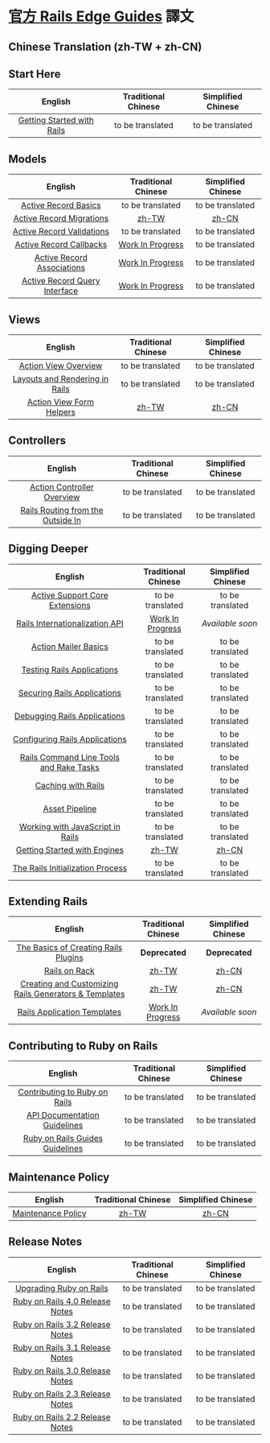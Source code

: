 # [官方 Rails Edge Guides][edge] 譯文

## Chinese Translation (zh-TW + zh-CN)

## Start Here

| English| Traditional Chinese| Simplified Chinese|
|:--:|:--:|:--:|
|[Getting Started with Rails](/guides/edge/getting_started.md)|to be translated|to be translated|

## Models

| English| Traditional Chinese| Simplified Chinese|
|:--:|:--:|:--:|
|[Active Record Basics](/guides/edge/active_record_basics.md)|to be translated|to be translated|
|[Active Record Migrations](/guides/edge/migrations.md)|[zh-TW](/guides/edge-translation/migrations-zh_TW.md)|[zh-CN](/guides/edge-translation/migrations-zh_CN.md)|
|[Active Record Validations](/guides/edge/active_record_validations.md)|to be translated|to be translated|
|[Active Record Callbacks](/guides/edge/active_record_callbacks.md)|[Work In Progress](/guides/edge-translation/active-record-callbacks-zh_TW.md)|to be translated|
|[Active Record Associations](/guides/edge/association_basics.md)|[Work In Progress](/guides/edge-translation/association-basics-zh_TW.md)|to be translated|
|[Active Record Query Interface](/guides/edge/active_record_querying.md)|[Work In Progress](/guides/edge-translation/active-record-querying-zh_TW.md)|to be translated|

## Views

| English| Traditional Chinese| Simplified Chinese|
|:--:|:--:|:--:|
|[Action View Overview](/guides/edge/action_view_overview.md)|to be translated|to be translated|
|[Layouts and Rendering in Rails](/guides/edge/layouts_and_rendering.md)|to be translated|to be translated|
|[Action View Form Helpers](/guides/edge/form_helpers.md)|[zh-TW](/guides/edge-translation/form-helpers-zh_TW.md)|[zh-CN](/guides/edge-translation/form-helpers-zh_CN.md)|

## Controllers

| English| Traditional Chinese| Simplified Chinese|
|:--:|:--:|:--:|
|[Action Controller Overview](/guides/edge/action_controller_overview.md)|to be translated|to be translated|
|[Rails Routing from the Outside In](/guides/edge/routing.md)|to be translated|to be translated|

## Digging Deeper

| English| Traditional Chinese| Simplified Chinese|
|:--:|:--:|:--:|
|[Active Support Core Extensions](/guides/edge/active_support_core_extensions.md)|to be translated|to be translated|
|[Rails Internationalization API](/guides/edge/i18n.md)|[Work In Progress](/guides/edge-translation/i18n-zh_TW.md)|_Available soon_|
|[Action Mailer Basics](/guides/edge/action_mailer_basics.md)|to be translated|to be translated|
|[Testing Rails Applications](/guides/edge/testing.md)|to be translated|to be translated|
|[Securing Rails Applications](/guides/edge/security.md)|to be translated|to be translated|
|[Debugging Rails Applications](/guides/edge/debugging_rails_applications.md)|to be translated|to be translated|
|[Configuring Rails Applications](/guides/edge/configuring.md)|to be translated|to be translated|
|[Rails Command Line Tools and Rake Tasks](/guides/edge/command_line.md)|to be translated|to be translated|
|[Caching with Rails](/guides/edge/caching_with_rails.md)|to be translated|to be translated|
|[Asset Pipeline](/guides/edge/asset_pipeline.md)|to be translated|to be translated|
|[Working with JavaScript in Rails](/guides/edge/working_with_javascript_in_rails.md)|to be translated|to be translated|
|[Getting Started with Engines](/guides/edge/engines.md)|[zh-TW](/guides/edge-translation/engines-zh_TW.md)|[zh-CN](/guides/edge-translation/engines-zh_CN.md)|
|[The Rails Initialization Process](/guides/edge/initialization.md)|to be translated|to be translated|

## Extending Rails

| English| Traditional Chinese| Simplified Chinese|
|:--:|:--:|:--:|
|[The Basics of Creating Rails Plugins](/guides/edge/plugins.md)|__Deprecated__|__Deprecated__|
|[Rails on Rack](/guides/edge/rails_on_rack.md)|[zh-TW](/guides/edge-translation/rails-on-rack-zh_TW.md)|[zh-CN](/guides/edge-translation/rails-on-rack-zh_CN.md)|
|[Creating and Customizing Rails Generators & Templates](/guides/edge/generators.md)|[zh-TW](/guides/edge-translation/generators-zh_TW.md)|[zh-CN](/guides/edge-translation/generators-zh_CN.md)|
|[Rails Application Templates](/guides/edge/rails-application-templates.md)|[Work In Progress](/guides/edge-translation/rails-application-templates-zh_TW.md)|_Available soon_|

## Contributing to Ruby on Rails

| English| Traditional Chinese| Simplified Chinese|
|:--:|:--:|:--:|
|[Contributing to Ruby on Rails](/guides/edge/contributing_to_ruby_on_rails.md)|to be translated|to be translated|
|[API Documentation Guidelines](/guides/edge/api_documentation_guidelines.md)|to be translated|to be translated|
|[Ruby on Rails Guides Guidelines](/guides/edge/ruby_on_rails_guides_guidelines.md)|to be translated|to be translated|

## Maintenance Policy

| English| Traditional Chinese| Simplified Chinese|
|:--:|:--:|:--:|
|[Maintenance Policy](/guides/edge/maintenance_policy.md)|[zh-TW](/guides/edge-translation/maintenance-policy-zh_TW.md)|[zh-CN](/guides/edge-translation/maintenance-policy-zh_CN.md)|

## Release Notes

| English| Traditional Chinese| Simplified Chinese|
|:--:|:--:|:--:|
|[Upgrading Ruby on Rails](/guides/edge/.md)|to be translated|to be translated|
|[Ruby on Rails 4.0 Release Notes](/guides/edge/4_0_release_notes.md)|to be translated|to be translated|
|[Ruby on Rails 3.2 Release Notes](/guides/edge/3_2_release_notes.md)|to be translated|to be translated|
|[Ruby on Rails 3.1 Release Notes](/guides/edge/3_1_release_notes.md)|to be translated|to be translated|
|[Ruby on Rails 3.0 Release Notes](/guides/edge/3_0_release_notes.md)|to be translated|to be translated|
|[Ruby on Rails 2.3 Release Notes](/guides/edge/2_3_release_notes.md)|to be translated|to be translated|
|[Ruby on Rails 2.2 Release Notes](/guides/edge/2_2_release_notes.md)|to be translated|to be translated|

[edge]: http://edgeguides.rubyonrails.org